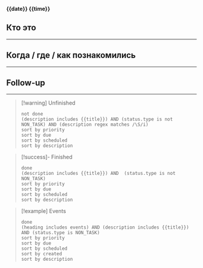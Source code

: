 __{{date}} {{time}}__
## Кто это


___
## Когда / где / как познакомились


___
## Follow-up


___

>[!warning] Unfinished
>```tasks
>not done
>(description includes {{title}}) AND (status.type is not NON_TASK) AND (description regex matches /\S/i)
>sort by priority
>sort by due
>sort by scheduled
>sort by description
>```

>[!success]- Finished
>```tasks
>done
>(description includes {{title}}) AND  (status.type is not NON_TASK)
>sort by priority
>sort by due
>sort by scheduled
>sort by description
>```

>[!example] Events
>```tasks
>done
>(heading includes events) AND (description includes {{title}}) AND (status.type is NON_TASK)
>sort by priority
>sort by due
>sort by scheduled
>sort by created
>sort by description
>```
